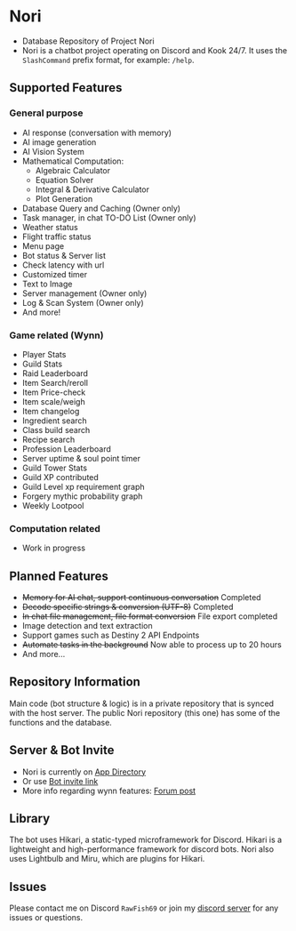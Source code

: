 # Nori
- Database Repository of Project Nori
- Nori is a chatbot project operating on Discord and Kook 24/7. It uses the `SlashCommand` prefix format, for example: `/help`.

## Supported Features

### General purpose
- AI response (conversation with memory)
- AI image generation
- AI Vision System
- Mathematical Computation:
  - Algebraic Calculator
  - Equation Solver
  - Integral & Derivative Calculator
  - Plot Generation
- Database Query and Caching (Owner only)
- Task manager, in chat TO-DO List (Owner only)
- Weather status
- Flight traffic status
- Menu page
- Bot status & Server list
- Check latency with url
- Customized timer
- Text to Image
- Server management (Owner only)
- Log & Scan System (Owner only)
- And more!

### Game related (Wynn)
- Player Stats
- Guild Stats
- Raid Leaderboard 
- Item Search/reroll
- Item Price-check
- Item scale/weigh
- Item changelog
- Ingredient search
- Class build search
- Recipe search
- Profession Leaderboard
- Server uptime & soul point timer
- Guild Tower Stats
- Guild XP contributed
- Guild Level xp requirement graph
- Forgery mythic probability graph
- Weekly Lootpool

### Computation related
- Work in progress

## Planned Features
- ~~Memory for AI chat, support continuous conversation~~ Completed
- ~~Decode specific strings & conversion (UTF-8)~~ Completed
- ~~In chat file management, file format conversion~~ File export completed 
- Image detection and text extraction
- Support games such as Destiny 2 API Endpoints
- ~~Automate tasks in the background~~ Now able to process up to 20 hours
- And more...

## Repository Information

Main code (bot structure & logic) is in a private repository that is synced with the host server. The public Nori repository (this one) has some of the functions and the database.

## Server & Bot Invite

- Nori is currently on [App Directory](https://discord.com/application-directory/873677970928193568)
- Or use [Bot invite link](https://discord.com/api/oauth2/authorize?client_id=873677970928193568&permissions=311385246784&scope=bot)
- More info regarding wynn features: [Forum post](https://forums.wynncraft.com/threads/nori-wynn-utility-bot-on-discord.308524/)

## Library

The bot uses Hikari, a static-typed microframework for Discord. Hikari is a lightweight and high-performance framework for discord bots. Nori also uses Lightbulb and Miru, which are plugins for Hikari.

## Issues

Please contact me on Discord `RawFish69` or join my [discord server](https://discord.gg/tU7eaKAWb2) for any issues or questions.
